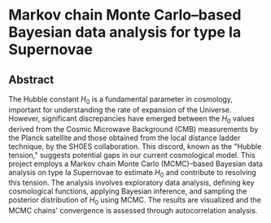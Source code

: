 # Markov chain Monte Carlo–based Bayesian data analysis for type Ia Supernovae

## Abstract

The Hubble constant $H_0$ is a fundamental parameter in cosmology, important for understanding the rate of expansion of the Universe. However, significant discrepancies have emerged between the $H_0$ values derived from the Cosmic Microwave Background (CMB) measurements by the Planck satellite and those obtained from the local distance ladder technique, by the SH0ES collaboration. This discord, known as the "Hubble tension," suggests potential gaps in our current cosmological model. This project employs a Markov chain Monte Carlo (MCMC)–based Bayesian data analysis on type Ia Supernovae to estimate $H_0$ and contribute to resolving this tension. The analysis involves exploratory data analysis, defining key cosmological functions, applying Bayesian inference, and sampling the posterior distribution of $H_0$ using MCMC. The results are visualized and the MCMC chains' convergence is assessed through autocorrelation analysis. 

